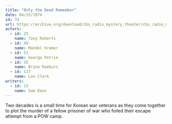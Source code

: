 ```yaml
---
title: "Only the Dead Remember"
date: 04/15/1974
id: 74
url: https://archive.org/download/cbs_radio_mystery_theater/cbs_radio_mystery_theater-0051-0100.zip/cbs_radio_mystery_theater-0051-0100%2Fcbsrmt_0074_only_the_dead_remember.mp3
actors:  
  - id: 25
    name: Tony Roberts  
  - id: 49
    name: Mandel Kramer  
  - id: 51
    name: George Petrie  
  - id: 35
    name: Bryna Raeburn  
  - id: 117
    name: Lon Clark
writers:  
  - id: 13
    name: Sam Dann
---
```

Two decades is a small time for Korean war veterans as they come together to plot the murder of a fellow prisoner of war who foiled their escape attempt from a POW camp.